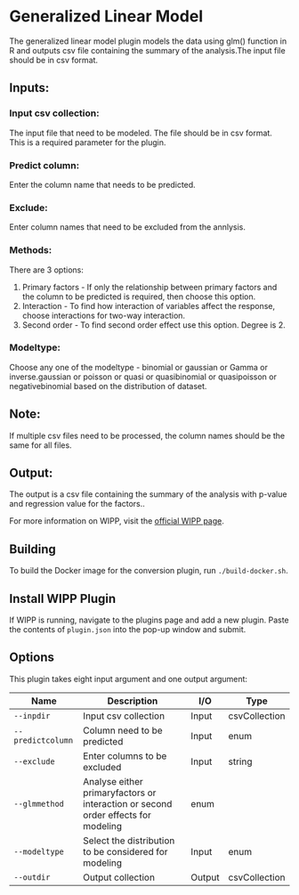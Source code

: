 ﻿# Generalized Linear Model

The generalized linear model plugin models the data using glm() function in R and outputs csv file containing the summary of the analysis.The input file should be in csv format.

## Inputs:
### Input csv collection:
The input file that need to be modeled. The file should be in csv format. This is a required parameter for the plugin.

### Predict column:
Enter the column name that needs to be predicted.

### Exclude:
Enter column names that need to be excluded from the annlysis.

### Methods:
There are 3 options:
1. Primary factors - If only the relationship between primary factors and the column to be predicted is required, then choose this option.
2. Interaction - To find how interaction of variables affect the response, choose interactions for two-way interaction.
3. Second order - To find second order effect use this option. Degree is 2.

### Modeltype:
Choose any one of the modeltype - binomial or gaussian or Gamma or inverse.gaussian or poisson or quasi or quasibinomial or quasipoisson or negativebinomial based on the distribution of dataset.
      
## Note:
If multiple csv files need to be processed, the column names should be the same for all files.

## Output:
The output is a csv file containing the summary of the analysis with p-value and regression value for the factors..

For more information on WIPP, visit the [official WIPP page](https://isg.nist.gov/deepzoomweb/software/wipp).

## Building

To build the Docker image for the conversion plugin, run
`./build-docker.sh`.

## Install WIPP Plugin

If WIPP is running, navigate to the plugins page and add a new plugin. Paste the contents of `plugin.json` into the pop-up window and submit.

## Options

This plugin takes eight input argument and one output argument:

| Name                   | Description             | I/O    | Type   |
|------------------------|-------------------------|--------|--------|
| `--inpdir` | Input csv collection| Input | csvCollection |
| `--predictcolumn` | Column need to be predicted | Input | enum|
| `--exclude` | Enter columns to be excluded| Input | string |
| `--glmmethod` | Analyse either primaryfactors or interaction or second order effects for modeling | enum |
| `--modeltype` | Select the distribution to be considered for modeling| Input | enum |
| `--outdir` | Output collection | Output | csvCollection |


